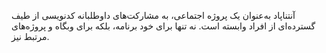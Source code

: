 آنتناپاد به‌عنوان یک پروژه اجتماعی، به مشارکت‌های داوطلبانه کدنویسی از طیف گسترده‌ای از افراد وابسته است. نه تنها برای خود برنامه، بلکه برای وبگاه و پروژه‌های مرتبط نیز.
